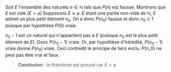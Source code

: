 Soit $E$ l'ensemble des naturels $n \in \mathbb N$ tels que $P(n)$ est fausse.
Montrons que $E$ est vide ($E = \varnothing$) 
Supposons $E \neq \varnothing$.
$E$ étant une partie non-vide de $\mathbb N$, $E$ admet un plus petit élément $n_0$.
On a donc $P(n_0)$ fausse et donc $n_0 \ge 1$ puisque par hypothèse P(0) vraie.

$n_0 - 1$ est un naturel qui n'appartient pas à $E$ (puisque $n_0$ est le plus petit élément de $E$).
Donc $P(n_0 - 1)$ vraie.
Or, par hypothèse d'hérédité, $P(n_0 - 1)$ vraie donne $P(n_0)$ vraie.
Ceci contredit le principe de tiers exclu.
P(n_0) ne peut pas être vrai et faux.

> **Conclusion** : le théorème est prouvé car $E = \varnothing$ 
